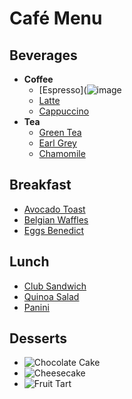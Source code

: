 # Café Menu

## Beverages
- **Coffee**
  - [Espresso](![image](https://github.com/Pa1gndhm/GitCafe_Example01/assets/154462536/40684683-836f-449e-b05e-b0b50bb4dfa9)
  - [Latte](latte.jpg)
  - [Cappuccino](cappuccino.jpg)
- **Tea**
  - [Green Tea](green_tea.jpg)
  - [Earl Grey](earl_grey.jpg)
  - [Chamomile](chamomile.jpg)

## Breakfast
- [Avocado Toast](avocado_toast.jpg)
- [Belgian Waffles](belgian_waffles.jpg)
- [Eggs Benedict](eggs_benedict.jpg)

## Lunch
- [Club Sandwich](club_sandwich.jpg)
- [Quinoa Salad](quinoa_salad.jpg)
- [Panini](panini.jpg)

## Desserts
- ![Chocolate Cake](ChocolateCake.jpg)
- ![Cheesecake](cheesecake.jpg)
- ![Fruit Tart](fruit_tart.jpg)
